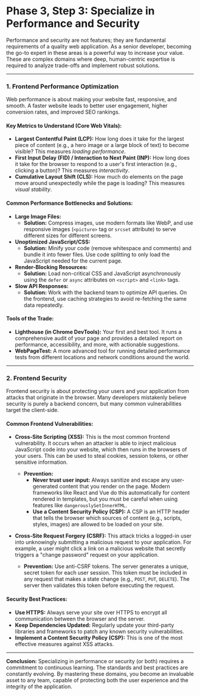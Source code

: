 # Phase 3, Step 3: Specialize in Performance and Security

Performance and security are not features; they are fundamental requirements of a quality web application. As a senior developer, becoming the go-to expert in these areas is a powerful way to increase your value. These are complex domains where deep, human-centric expertise is required to analyze trade-offs and implement robust solutions.

---

### 1. Frontend Performance Optimization

Web performance is about making your website fast, responsive, and smooth. A faster website leads to better user engagement, higher conversion rates, and improved SEO rankings.

#### Key Metrics to Understand (Core Web Vitals):

*   **Largest Contentful Paint (LCP):** How long does it take for the largest piece of content (e.g., a hero image or a large block of text) to become visible? This measures *loading performance*.
*   **First Input Delay (FID) / Interaction to Next Paint (INP):** How long does it take for the browser to respond to a user's first interaction (e.g., clicking a button)? This measures *interactivity*.
*   **Cumulative Layout Shift (CLS):** How much do elements on the page move around unexpectedly while the page is loading? This measures *visual stability*.

#### Common Performance Bottlenecks and Solutions:

*   **Large Image Files:**
    *   **Solution:** Compress images, use modern formats like WebP, and use responsive images (`<picture>` tag or `srcset` attribute) to serve different sizes for different screens.
*   **Unoptimized JavaScript/CSS:**
    *   **Solution:** Minify your code (remove whitespace and comments) and bundle it into fewer files. Use code splitting to only load the JavaScript needed for the current page.
*   **Render-Blocking Resources:**
    *   **Solution:** Load non-critical CSS and JavaScript asynchronously using the `defer` or `async` attributes on `<script>` and `<link>` tags.
*   **Slow API Responses:**
    *   **Solution:** Work with the backend team to optimize API queries. On the frontend, use caching strategies to avoid re-fetching the same data repeatedly.

#### Tools of the Trade:

*   **Lighthouse (in Chrome DevTools):** Your first and best tool. It runs a comprehensive audit of your page and provides a detailed report on performance, accessibility, and more, with actionable suggestions.
*   **WebPageTest:** A more advanced tool for running detailed performance tests from different locations and network conditions around the world.

---

### 2. Frontend Security

Frontend security is about protecting your users and your application from attacks that originate in the browser. Many developers mistakenly believe security is purely a backend concern, but many common vulnerabilities target the client-side.

#### Common Frontend Vulnerabilities:

*   **Cross-Site Scripting (XSS):** This is the most common frontend vulnerability. It occurs when an attacker is able to inject malicious JavaScript code into your website, which then runs in the browsers of your users. This can be used to steal cookies, session tokens, or other sensitive information.
    *   **Prevention:**
        *   **Never trust user input:** Always sanitize and escape any user-generated content that you render on the page. Modern frameworks like React and Vue do this automatically for content rendered in templates, but you must be careful when using features like `dangerouslySetInnerHTML`.
        *   **Use a Content Security Policy (CSP):** A CSP is an HTTP header that tells the browser which sources of content (e.g., scripts, styles, images) are allowed to be loaded on your site.

*   **Cross-Site Request Forgery (CSRF):** This attack tricks a logged-in user into unknowingly submitting a malicious request to your application. For example, a user might click a link on a malicious website that secretly triggers a "change password" request on your application.
    *   **Prevention:** Use anti-CSRF tokens. The server generates a unique, secret token for each user session. This token must be included in any request that makes a state change (e.g., `POST`, `PUT`, `DELETE`). The server then validates this token before executing the request.

#### Security Best Practices:

*   **Use HTTPS:** Always serve your site over HTTPS to encrypt all communication between the browser and the server.
*   **Keep Dependencies Updated:** Regularly update your third-party libraries and frameworks to patch any known security vulnerabilities.
*   **Implement a Content Security Policy (CSP):** This is one of the most effective measures against XSS attacks.

---

**Conclusion:** Specializing in performance or security (or both) requires a commitment to continuous learning. The standards and best practices are constantly evolving. By mastering these domains, you become an invaluable asset to any team, capable of protecting both the user experience and the integrity of the application.
